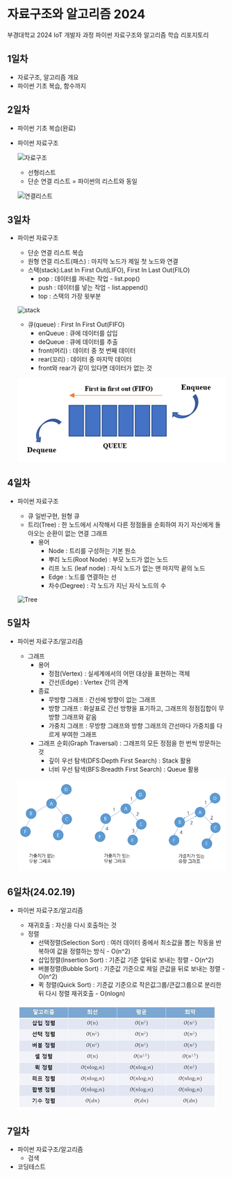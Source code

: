 # 자료구조와 알고리즘 2024
부경대학교 2024 IoT 개발자 과정 파이썬 자료구조와 알고리즘 학습 리포지토리

## 1일차
- 자료구조, 알고리즘 개요
- 파이썬 기초 복습, 함수까지

## 2일차
- 파이썬 기초 복습(완료)
- 파이썬 자료구조

    ![자료구조](https://t1.daumcdn.net/cfile/tistory/23202B4C53FDC5600C)

    - 선형리스트
    - 단순 연결 리스트 = 파이썬의 리스트와 동일

    ![연결리스트](https://upload.wikimedia.org/wikipedia/commons/9/9c/Single_linked_list.png)

## 3일차
- 파이썬 자료구조
    - 단순 연결 리스트 복습
    - 원형 연결 리스트(패스) : 마지막 노드가 제일 첫 노드와 연결
    - 스택(stack):Last In First Out(LIFO), First In Last Out(FILO)
        - pop : 데이터를 꺼내는 작업 - list.pop()
        - push : 데이터를 넣는 작업 - list.append()
        - top : 스택의 가장 윗부분

    ![stack](https://cs.lmu.edu/~ray/images/stack.gif)

    - 큐(queue) : First In First Out(FIFO)
        - enQueue : 큐에 데이터를 삽입
        - deQueue : 큐에 데이터를 추출
        - front(머리) : 데이터 중 첫 번째 데이터
        - rear(꼬리) : 데이터 중 마지막 데이터
        - front와 rear가 같이 있다면 데이터가 없는 것

    ![queue](https://raw.githubusercontent.com/YooWangGwon/ds-and-algorithm-2024/main/images/queue.png)


## 4일차
- 파이썬 자료구조
    - 큐 일반구현, 원형 큐
    - 트리(Tree) : 한 노드에서 시작해서 다른 정점들을 순회하여 자기 자신에게 돌아오는 순환이 없는 연결 그래프
        - 용어
            - Node : 트리를 구성하는 기본 원소
            - 뿌리 노드(Root Node) : 부모 노드가 없는 노드
            - 리프 노드 (leaf node) : 자식 노드가 없는 맨 마지막 끝의 노드
            - Edge : 노드를 연결하는 선
            - 차수(Degree) : 각 노드가 지닌 자식 노드의 수

    ![Tree](https://kahee.github.io//assets/post_img/tree3.png)

## 5일차
- 파이썬 자료구조/알고리즘
    - 그래프
        - 용어
            - 정점(Vertex) : 실세계에서의 어떤 대상을 표현하는 객체
            - 간선(Edge) : Vertex 간의 관계
        - 종료
            - 무방향 그래프 : 간선에 방향이 없는 그래프
            - 방향 그래프 : 화살표로 간선 방향을 표기하고, 그래프의 정점집합이 무방향 그래프와 같음
            - 가중치 그래프 : 무방향 그래프와 방향 그래프의 간선마다 가중치를 다르게 부여한 그래프
        - 그래프 순회(Graph Traversal) : 그래프의 모든 정점을 한 번씩 방문하는 것
            - 깊이 우선 탐색(DFS:Depth First Search) : Stack 활용
            - 너비 우선 탐색(BFS:Breadth First Search) : Queue 활용

    ![graph](https://raw.githubusercontent.com/YooWangGwon/ds-and-algorithm-2024/main/images/graph02.png)

## 6일차(24.02.19)
- 파이썬 자료구조/알고리즘
    - 재귀호출 : 자신을 다시 호출하는 것
    - 정렬
        - 선택정렬(Selection Sort) : 여러 데이터 중에서 최소값을 뽑는 작동을 반복하여 값을 정렬하는 방식 - O(n^2)
        - 삽입정렬(Insertion Sort) : 기존값 기준 앞뒤로 보내는 정렬 - O(n^2)
        - 버블정렬(Bubble Sort) : 기준값 기준으로 제일 큰값을 뒤로 보내는 정렬 - O(n^2)
        - 퀵 정렬(Quick Sort) : 기준값 기준으로 작은값그룹/큰값그룹으로 분리한 뒤 다시 정렬 재귀호출 - O(nlogn)
        
    ![sorting](https://raw.githubusercontent.com/YooWangGwon/ds-and-algorithm-2024/main/images/sorting.jpg)

## 7일차
- 파이썬 자료구조/알고리즘
    - 검색
- 코딩테스트